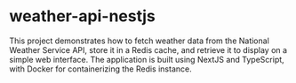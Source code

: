 # weather-api-nestjs
This project demonstrates how to fetch weather data from the National Weather Service API, store it in a Redis cache, and retrieve it to display on a simple web interface. The application is built using NextJS and TypeScript, with Docker for containerizing the Redis instance.
